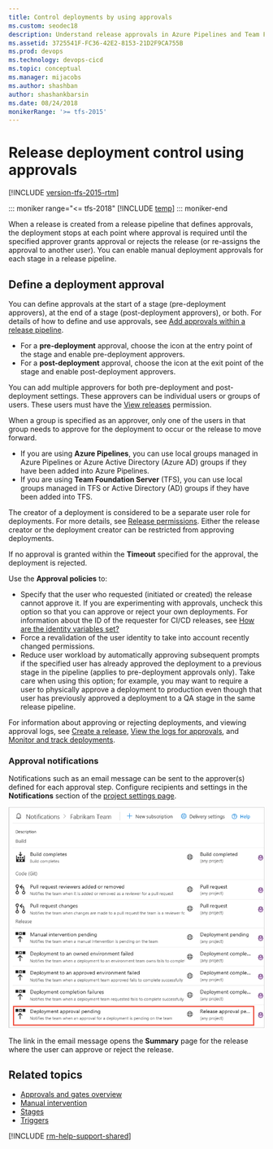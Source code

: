 ```yaml
---
title: Control deployments by using approvals
ms.custom: seodec18
description: Understand release approvals in Azure Pipelines and Team Foundation Server (TFS)
ms.assetid: 3725541F-FC36-42E2-8153-21D2F9CA755B
ms.prod: devops
ms.technology: devops-cicd
ms.topic: conceptual
ms.manager: mijacobs
ms.author: shashban
author: shashankbarsin
ms.date: 08/24/2018
monikerRange: '>= tfs-2015'
---
```


# Release deployment control using approvals

[!INCLUDE [version-tfs-2015-rtm](../../_shared/version-tfs-2015-rtm.md)]

::: moniker range="<= tfs-2018"
[!INCLUDE [temp](../../_shared/concept-rename-note.md)]
::: moniker-end

When a release is created from a release pipeline that defines
approvals, the deployment stops at each point where approval is required
until the specified approver grants approval or rejects the release (or
re-assigns the approval to another user).
You can enable manual deployment approvals for each stage in a release pipeline.

## Define a deployment approval

You can define approvals at the start of a stage (pre-deployment approvers), 
at the end of a stage (post-deployment approvers), or both. For details of 
how to define and use approvals, see [Add approvals within a release pipeline](../define-multistage-release-process.md#add-approvals).

* For a **pre-deployment** approval, choose the icon at the entry point of the stage
   and enable pre-deployment approvers.
* For a **post-deployment** approval, choose the icon at the exit point of the stage
   and enable post-deployment approvers.

You can add multiple approvers for both pre-deployment and post-deployment settings.
These approvers can be individual users or groups of users. These users must have the
[View releases](../../policies/permissions.md#release-permissions) permission.


When a group is specified as an approver, only one of the users in that group needs to approve
for the deployment to occur or the release to move forward.

   * If you are using **Azure Pipelines**, you
     can use local groups managed in Azure Pipelines or
     Azure Active Directory (Azure AD) groups if they have been
     added into Azure Pipelines.
   * If you are using **Team Foundation Server** (TFS),
     you can use local groups managed in TFS or Active
     Directory (AD) groups if they have been added into TFS.

The creator of a deployment is considered to be a separate user
role for deployments. For more details,
see [Release permissions](../../policies/permissions.md#release-permissions).
Either the release creator or the deployment creator can be restricted from approving deployments.

If no approval is granted within the **Timeout** specified for the approval, the deployment is rejected.

Use the **Approval policies** to:

   * Specify that the user who requested (initiated or created) the release cannot approve it.
     If you are experimenting with approvals, uncheck this option so that you can approve or reject your own deployments.
     For information about the ID of the requester for CI/CD releases, see [How are the identity variables set?](../../build/variables.md#how-are-the-identity-variables-set)
   * Force a revalidation of the user identity to take into account recently changed permissions.
   * Reduce user workload by automatically approving subsequent prompts if the specified
     user has already approved the deployment to a previous stage in the pipeline
     (applies to pre-deployment approvals only). Take care when using this option; for example, you may
     want to require a user to physically approve a deployment to production even though that user has
     previously approved a deployment to a QA stage in the same release pipeline.  

<a name="approve-release"></a>

For information about approving or rejecting deployments, and viewing approval logs, see
[Create a release](../define-multistage-release-process.md#create-release),
[View the logs for approvals](../deploy-using-approvals.md#view-approvals), and
[Monitor and track deployments](../define-multistage-release-process.md#monitor-track).

### Approval notifications

Notifications such as an email message can be sent to the approver(s) defined for
each approval step. Configure recipients and settings in the **Notifications** section of the 
[project settings page](../../../project/navigation/go-to-service-page.md#open-project-settings).

![configuring notifications for manual approvals](_img/notifications.png)
  
The link in the email message opens the **Summary** page for the release
where the user can approve or reject the release.

## Related topics

* [Approvals and gates overview](index.md)
* [Manual intervention](../deploy-using-approvals.md#configure-maninter)
* [Stages](../../process/stages.md)
* [Triggers](../triggers.md)

[!INCLUDE [rm-help-support-shared](../../_shared/rm-help-support-shared.md)]
